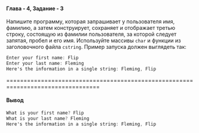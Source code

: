 #### Глава - 4, Задание - 3 ####

Напишите программу, которая запрашивает у пользователя имя, фамилию, а
затем конструирует, сохраняет и отображает третью строку, состоящую из
фамилии пользователя, за которой следует запятая, пробел и его имя. Используйте
массивы ```char``` и функции из заголовочного файла ```cstring```. Пример запуска
должен выглядеть так:

```objectivec
Enter your first name: Flip 
Enter your last name: Fleming 
Here's the information in a single string: Fleming, Flip
```

=================================================================================
#### Вывод ####
```objectivec
What is your first name? Flip
What is your last name? Fleming
Here's the information in a single string: Fleming, Flip
```
